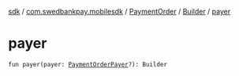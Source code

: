 [sdk](../../../index.md) / [com.swedbankpay.mobilesdk](../../index.md) / [PaymentOrder](../index.md) / [Builder](index.md) / [payer](./payer.md)

# payer

`fun payer(payer: `[`PaymentOrderPayer`](../../-payment-order-payer/index.md)`?): Builder`